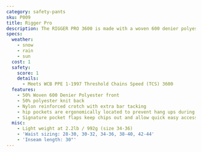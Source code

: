 ```yaml
---
category: safety-pants
sku: P009
title: Rigger Pro
description: The RIGGER PRO 3600 is made with a woven 600 denier polyester front and our classic polester knit back. The pant is made for longevity. The woven poly front can handle extreme abrasion and has excellent resistance to oil and gas.
specs:
  weather:
    - snow
    - rain
    - sun
  cost: 1
  safety:
    score: 1
    details:
      - Meets WCB PPE 1-1997 Threshold Chains Speed (TCS) 3600
  features:
    - 50% Woven 600 Denier Polyester front
    - 50% polyester knit back
    - Nylon reinforced crotch with extra bar tacking
    - hip pockets are ergonomically located to prevent hang ups during cutting and bending
    - Signature pocket flaps keep chips out and allow quick easy access
  misc:
    - Light weight at 2.2lb / 992g (size 34-36)
    - 'Waist sizing: 28-30, 30-32, 34-36, 38-40, 42-44'
    - 'Inseam length: 30"'
---
```

